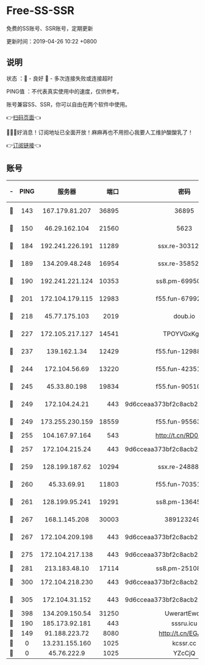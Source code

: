 # Free-SS-SSR

免费的SS账号、SSR账号，定期更新

更新时间：2019-04-26 10:22 +0800

## 说明

状态     ：🙂 - 良好 🙁 - 多次连接失败或连接超时

PING值   ：不代表真实使用中的速度，仅供参考。

账号兼容SS、SSR，你可以自由在两个软件中使用。

👉[扫码页面](https://liesauer.github.io/Free-SS-SSR/)👈

🎉🎉🎉好消息！订阅地址已全面开放！麻麻再也不用担心我要人工维护酸酸乳了！

👉[订阅链接](https://www.liesauer.net/yogurt/subscribe?ACCESS_TOKEN=DAYxR3mMaZAsaqUb)👈

## 账号

|-|PING|服务器|端口|密码|加密方式|区域|
|:----:|:----:|:-----:|-----:|:----:|:----:|:----:|
|🙂|143|167.179.81.207|36895|36895|aes-256-cfb|JP|
|🙂|150|46.29.162.104|21560|5623|aes-128-ctr|RU|
|🙂|184|192.241.226.191|11289|ssx.re-30312504|aes-256-cfb|US|
|🙂|189|134.209.48.248|16954|ssx.re-35852205|aes-256-cfb|US|
|🙂|190|192.241.221.124|10353|ss8.pm-69950970|aes-256-cfb|US|
|🙂|201|172.104.179.115|12983|f55.fun-67992168|aes-256-cfb|SG|
|🙂|218|45.77.175.103|2019|doub.io|aes-128-ctr|SG|
|🙂|227|172.105.217.127|14541|TPOYVGxKglpi|aes-256-cfb|JP|
|🙂|237|139.162.1.34|12429|f55.fun-12988715|aes-256-cfb|SG|
|🙂|244|172.104.56.69|13220|f55.fun-42351111|aes-256-cfb|SG|
|🙂|245|45.33.80.198|19834|f55.fun-90510062|aes-256-cfb|US|
|🙂|249|172.104.24.21|443|9d6cceaa373bf2c8acb22e60b6a58be6|aes-256-cfb|US|
|🙂|249|173.255.230.159|18559|f55.fun-95563135|aes-256-cfb|US|
|🙂|255|104.167.97.164|543|http://t.cn/RD0D7sx|rc4-md5|CA|
|🙂|257|172.104.215.24|443|9d6cceaa373bf2c8acb22e60b6a58be6|aes-256-cfb|US|
|🙂|259|128.199.187.62|10294|ssx.re-24888501|aes-256-cfb|SG|
|🙂|260|45.33.69.91|11803|f55.fun-70351171|aes-256-cfb|US|
|🙂|261|128.199.95.241|19291|ss8.pm-13645319|aes-256-cfb|SG|
|🙂|267|168.1.145.208|30003|3891232494|aes-256-cfb|AU|
|🙂|267|172.104.209.198|443|9d6cceaa373bf2c8acb22e60b6a58be6|aes-256-cfb|US|
|🙂|275|172.104.217.138|443|9d6cceaa373bf2c8acb22e60b6a58be6|aes-256-cfb|US|
|🙂|281|213.183.48.10|17114|ss8.pm-25108504|rc4-md5|RU|
|🙂|300|172.104.218.230|443|9d6cceaa373bf2c8acb22e60b6a58be6|aes-256-cfb|US|
|🙂|305|172.104.31.152|443|9d6cceaa373bf2c8acb22e60b6a58be6|aes-256-cfb|US|
|🙂|398|134.209.150.54|31250|UwerartEwqe|chacha20|IN|
|🙂|190|185.173.92.181|443|sssru.icu|rc4-md5|RU|
|🙁|149|91.188.223.72|8080|http://t.cn/EGJIyrl|rc4-md5|RU|
|🙁|0|13.231.155.160|1025|kcssr.cc|rc4-md5|JP|
|🙁|0|45.76.222.9|1025|YZcCjQ|rc4-md5|JP|
